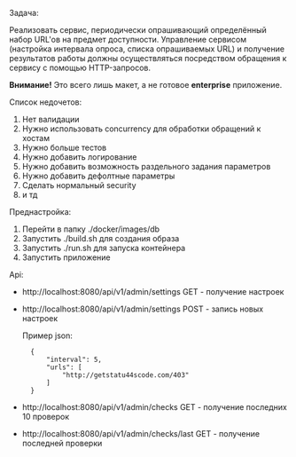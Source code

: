 Задача:

Реализовать сервис, периодически опрашивающий определённый набор URL'ов на предмет доступности. 
Управление сервисом (настройка интервала опроса, списка опрашиваемых URL) 
и получение результатов работы должны осуществляться посредством обращения к сервису с помощью HTTP-запросов. 

**Внимание!** Это всего лишь макет, а не готовое **enterprise** приложение. 

Список недочетов:

1. Нет валидации
2. Нужно использовать concurrency для обработки обращений к хостам 
3. Нужно больше тестов
4. Нужно добавить логирование
5. Нужно добавить возможность раздельного задания параметров
6. Нужно добавить дефолтные параметры
7. Сделать нормальный security
8. и тд

Преднастройка:

1. Перейти в папку ./docker/images/db
2. Запустить ./build.sh для создания образа
3. Запустить ./run.sh для запуска контейнера
4. Запустить приложение

Api:
* http://localhost:8080/api/v1/admin/settings GET - получение настроек
* http://localhost:8080/api/v1/admin/settings POST - запись новых настроек
    
    Пример json:

        {
            "interval": 5,
            "urls": [
                "http://getstatu44scode.com/403"
            ]
        }
        
* http://localhost:8080/api/v1/admin/checks GET - получение последних 10 проверок
* http://localhost:8080/api/v1/admin/checks/last GET - получение последней проверки


